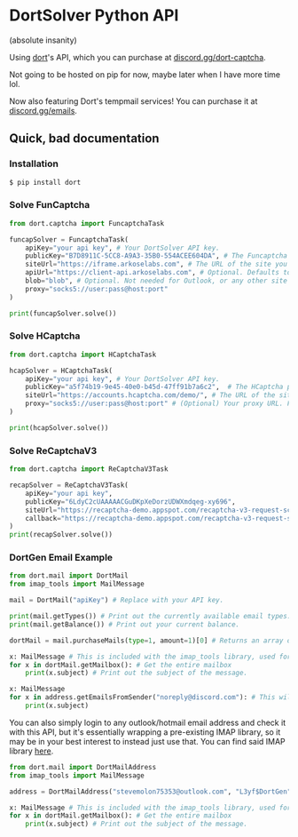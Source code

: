 # DortSolver Python API
(absolute insanity)

Using [dort](https://github.com/discord-trollering)'s API, which you can purchase at [discord.gg/dort-captcha](https://discord.gg/dort-captcha).

Not going to be hosted on pip for now, maybe later when I have more time lol.

Now also featuring Dort's tempmail services! You can purchase it at [discord.gg/emails](https://discord.gg/emails).

## Quick, bad documentation

### Installation
```sh
$ pip install dort
```

### Solve FunCaptcha
```python
from dort.captcha import FuncaptchaTask

funcapSolver = FuncaptchaTask(
    apiKey="your api key", # Your DortSolver API key.
    publicKey="B7D8911C-5CC8-A9A3-35B0-554ACEE604DA", # The Funcaptcha public key of the website you wish to solve on.
    siteUrl="https://iframe.arkoselabs.com", # The URL of the site you are wishing to solve on (e.g. https://iframe.arkoselabs.com for outlook)
    apiUrl="https://client-api.arkoselabs.com", # Optional. Defaults to https://client-api.arkoselabs.com/.
    blob="blob", # Optional. Not needed for Outlook, or any other site I've tried besides ROBLOX.
    proxy="socks5://user:pass@host:port"
)

print(funcapSolver.solve())
```

### Solve HCaptcha
```python
from dort.captcha import HCaptchaTask

hcapSolver = HCaptchaTask(
    apiKey="your api key", # Your DortSolver API key.
    publicKey="a5f74b19-9e45-40e0-b45d-47ff91b7a6c2",  # The HCaptcha public key of the website you wish to solve on.
    siteUrl="https://accounts.hcaptcha.com/demo/", # The URL of the site you are wishing to solve on 
    proxy="socks5://user:pass@host:port" # (Optional) Your proxy URL. Formatted as protocol://user:pass@host:port
)

print(hcapSolver.solve())
```

### Solve ReCaptchaV3
```python
from dort.captcha import ReCaptchaV3Task

recapSolver = ReCaptchaV3Task(
    apiKey="your api key",
    publicKey="6LdyC2cUAAAAACGuDKpXeDorzUDWXmdqeg-xy696", 
    siteUrl="https://recaptcha-demo.appspot.com/recaptcha-v3-request-scores.php",
    callback="https://recaptcha-demo.appspot.com/recaptcha-v3-request-scores.php?token="
)
print(recapSolver.solve())
```

### DortGen Email Example
```python
from dort.mail import DortMail
from imap_tools import MailMessage

mail = DortMail("apiKey") # Replace with your API key.

print(mail.getTypes()) # Print out the currently available email types.
print(mail.getBalance()) # Print out your current balance.

dortMail = mail.purchaseMails(type=1, amount=1)[0] # Returns an array of type DortMailAddress.

x: MailMessage # This is included with the imap_tools library, used for fetching emails.
for x in dortMail.getMailbox(): # Get the entire mailbox
    print(x.subject) # Print out the subject of the message.

x: MailMessage
for x in address.getEmailsFromSender("noreply@discord.com"): # This will do the same as above, but only show emails from a specific address.
    print(x.subject)
```

You can also simply login to any outlook/hotmail email address and check it with this API, but it's essentially wrapping a pre-existing IMAP library, so it may be in your best interest to instead just use that. You can find said IMAP library [here](https://pypi.org/project/imap-tools/).

```python
from dort.mail import DortMailAddress
from imap_tools import MailMessage

address = DortMailAddress("stevemolon75353@outlook.com", "L3yf$DortGen") # Login to account with email and password

x: MailMessage # This is included with the imap_tools library, used for fetching emails.
for x in dortMail.getMailbox(): # Get the entire mailbox
    print(x.subject) # Print out the subject of the message.
```
